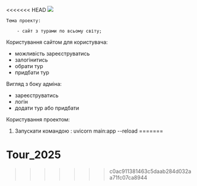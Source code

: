 <<<<<<< HEAD
![](../../../PROFES~1/AppData/Local/Temp/travel-022.jpg)


    Тема проекту:

        - сайт з турами по всьому світу;
    

Користування сайтом для користувача:
- можливість зареєструватись
- залогінитись
- обрати тур
- придбати тур


Вигляд з боку адміна:
- зареєструватись
- логін
- додати тур або придбати
    


Користування проектом:

1. Запускати командою : uvicorn main:app --reload
=======
# Tour_2025
>>>>>>> c0ac911381463c5daab284d032aa71fc07ca8944
